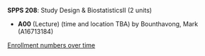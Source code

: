 **SPPS 208**: Study Design & BiostatisticsII (2 units)

- **A00** (Lecture) (time and location TBA) by Bounthavong, Mark (A16713184)

[Enrollment numbers over time](./SPPS208.tsv)
